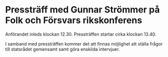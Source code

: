 # Pressträff med Gunnar Strömmer på Folk och Försvars rikskonferens

Anförandet inleds klockan 12\.30\. Pressträffen startar cirka klockan 13\.40\.

I samband med pressträffen kommer det att finnas möjlighet att ställa frågor till statsrådet gemensamt samt göra enskilda intervjuer.
